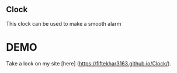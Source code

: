 ## Clock

This clock can be used to make a smooth alarm

# DEMO
Take a look on my site [here] (https://fiftekhar3163.github.io/Clock/).
